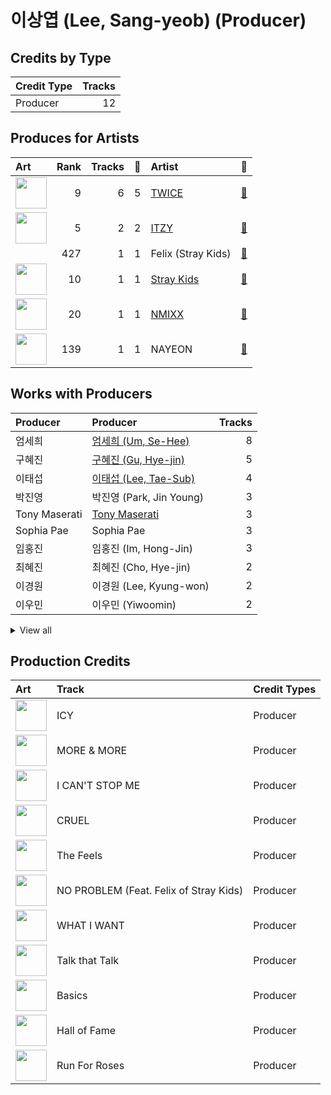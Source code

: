 # 이상엽 (Lee, Sang-yeob) (Producer)

## Credits by Type

| Credit Type | Tracks |
|:---|---:|
| Producer | 12 |

## Produces for Artists

| Art | Rank | Tracks | 💚 | Artist | 🔗 |
|:---|---:|---:|---:|:---|:---|
| <img src="https://i.scdn.co/image/ab6761610000e5eb0c6952f39ba680489149a54c" alt="" width="50" /> | 9 | 6 | 5 | [TWICE](../../artists/twice/overview.md) | [🔗](https://open.spotify.com/artist/7n2Ycct7Beij7Dj7meI4X0) |
| <img src="https://i.scdn.co/image/ab6761610000e5ebb0e2700dbc17b43328038f7a" alt="" width="50" /> | 5 | 2 | 2 | [ITZY](../../artists/itzy/overview.md) | [🔗](https://open.spotify.com/artist/2KC9Qb60EaY0kW4eH68vr3) |
| | 427 | 1 | 1 | Felix (Stray Kids) | [🔗](https://open.spotify.com/artist/40zyx4iztMjRbIIoI802r4) |
| <img src="https://i.scdn.co/image/ab6761610000e5eb75237a1ba0379041476012b3" alt="" width="50" /> | 10 | 1 | 1 | [Stray Kids](../../artists/stray_kids/overview.md) | [🔗](https://open.spotify.com/artist/2dIgFjalVxs4ThymZ67YCE) |
| <img src="https://i.scdn.co/image/ab6761610000e5eb2b9446440d296ce32189024e" alt="" width="50" /> | 20 | 1 | 1 | [NMIXX](../../artists/nmixx/overview.md) | [🔗](https://open.spotify.com/artist/28ot3wh4oNmoFOdVajibBl) |
| <img src="https://i.scdn.co/image/ab6761610000e5ebfbdd3f060e1cbe9e8eeaecac" alt="" width="50" /> | 139 | 1 | 1 | NAYEON | [🔗](https://open.spotify.com/artist/1VwDG9aBflQupaFNjUru9A) |

## Works with Producers

| Producer | Producer | Tracks |
|:---|:---|---:|
| 엄세희 | [엄세희 (Um, Se-Hee)](../엄세희_(um,_se-hee)/overview.md) | 8 |
| 구혜진 | [구혜진 (Gu, Hye-jin)](../구혜진_(gu,_hye-jin)/overview.md) | 5 |
| 이태섭 | [이태섭 (Lee, Tae-Sub)](../이태섭_(lee,_tae-sub)/overview.md) | 4 |
| 박진영 | 박진영 (Park, Jin Young) | 3 |
| Tony Maserati | [Tony Maserati](../tony_maserati/overview.md) | 3 |
| Sophia Pae | Sophia Pae | 3 |
| 임홍진 | 임홍진 (Im, Hong-Jin) | 3 |
| 최혜진 | 최혜진 (Cho, Hye-jin) | 2 |
| 이경원 | 이경원 (Lee, Kyung-won) | 2 |
| 이우민 | 이우민 (Yiwoomin) | 2 |


<details>
<summary>View all</summary>

| Producer | Producer | Tracks |
|:---|:---|---:|
| Hayden Chapman | Hayden Chapman | 2 |
| Greg Bonnick | Greg Bonnick | 2 |
| LDN Noise | [LDN Noise](../ldn_noise/overview.md) | 2 |
| Arschtritt Lindgren | [Arschtritt Lindgren](../arschtritt_lindgren/overview.md) | 1 |
| Daniel Mikael Caesar | Daniel Mikael Caesar | 1 |
| Boy Matthews | Boy Matthews | 1 |
| 김다현 | 김다현 (Kim, Da-hyun) | 1 |
| Sam Carter | Sam Carter | 1 |
| 정은경 | [정은경 (Jung, Eun-Kyung)](../정은경_(jung,_eun-kyung)/overview.md) | 1 |
| SELAH | SELAH | 1 |
| A. Wright | A. Wright | 1 |
| 베르사최 | 베르사최 (Versachoi) | 1 |
| Cameron Neilson | Cameron Neilson | 1 |
| Karin Wilhemina Eurenius | Karin Wilhemina Eurenius | 1 |
| 손채영 | 손채영 (Son, Chae-young) | 1 |
| Alma Goodman | Alma Goodman | 1 |
| Mich Hansen | Mich Hansen | 1 |
| Gingerbread | Gingerbread | 1 |
| Taet Chesterton | Taet Chesterton | 1 |
| 서은일 | 서은일 (Seo, Eun-il) | 1 |
| Frankie Day | Frankie Day | 1 |
| Cazzi Opeia | Cazzi Opeia | 1 |
| Cutfather | Cutfather | 1 |
| Kelsey Klingensmith | Kelsey Klingensmith | 1 |
| Brooke Tomlinson | Brooke Tomlinson | 1 |
| 김영현 | 김영현 (Kim, Young-hyun) | 1 |
| 강영현 | 강영현 (Kang, Young-hyun) | 1 |
| Ellen Berg Tollbom | Ellen Berg Tollbom | 1 |
| Justin Reinstein | Justin Reinstein | 1 |
| 방찬 | [방찬 (Bang Chan)](../방찬_(bang_chan)/overview.md) | 1 |
| John Hanes | [John Hanes](../john_hanes/overview.md) | 1 |
| Jeppe London Bilsby | Jeppe London Bilsby | 1 |
| 심은지 | [심은지 (Sim, Eunjee)](../심은지_(sim,_eunjee)/overview.md) | 1 |
| 김연서 | 김연서 (Kim, Yeon-seo) | 1 |
| Barry Cohen | Barry Cohen | 1 |
| Ayushy | Ayushy | 1 |
| Zara Larsson | Zara Larsson | 1 |
| Kriz | [Kriz](../kriz/overview.md) | 1 |
| 마치 | 마치 (MRCH) | 1 |
| Gray Trainer | Gray Trainer | 1 |
| BIBI | BIBI | 1 |
| MNEK | MNEK | 1 |
| 이스란 | 이스란 (Lee, Seran) | 1 |
| Justin Tranter | Justin Tranter | 1 |
| Anna Timgren | Anna Timgren | 1 |
| 창빈 | 창빈 (Changbin) | 1 |
| earattack | [earattack](../earattack/overview.md) | 1 |
| Ludwig Lindell | Ludwig Lindell | 1 |
| Julia Michaels | Julia Michaels | 1 |
| Shift K3Y | Shift K3Y | 1 |
| 초이 | 초이 (Choi) | 1 |
| Musikality | Musikality | 1 |
| Melanie Joy Fontana | Melanie Joy Fontana | 1 |
| danke | [danke](../danke/overview.md) | 1 |
| 신지영 | 신지영 (Shin, Ji-young) | 1 |
| Danny Shah | Danny Shah | 1 |
| 한 | [한 (Han)](../한_(han)/overview.md) | 1 |
| 윤원권 | 윤원권 (Yoon, Won-kwon) | 1 |
| PENOMECO | PENOMECO | 1 |
| Lauritz Emil Christiansen | Lauritz Emil Christiansen | 1 |
| Lauren Dyson | Lauren Dyson | 1 |
| Ashley Alisha | Ashley Alisha | 1 |
| 새봄 | 새봄 (Sae Bom) | 1 |
| 이해솔 | 이해솔 (Lee, Hae Sol) | 1 |
| 박은정 | 박은정 (박은정) | 1 |

</details>


## Production Credits

| Art | Track | Credit Types |
|:---|:---|:---|
| <img src="https://i.scdn.co/image/ab67616d0000b2731260c9a4d42b2615c9f67bb0" alt="" width="50" /> | ICY | Producer |
| <img src="https://i.scdn.co/image/ab67616d0000b27324869424ae632466b839a8a8" alt="" width="50" /> | MORE & MORE | Producer |
| <img src="https://i.scdn.co/image/ab67616d0000b2736570fd05bcff5edcb16e617d" alt="" width="50" /> | I CAN'T STOP ME | Producer |
| <img src="https://i.scdn.co/image/ab67616d0000b273d1961ecb307c9e05ec8f7e82" alt="" width="50" /> | CRUEL | Producer |
| <img src="https://i.scdn.co/image/ab67616d0000b273d1961ecb307c9e05ec8f7e82" alt="" width="50" /> | The Feels | Producer |
| <img src="https://i.scdn.co/image/ab67616d0000b2735fb4a9cfbeb3b7beb337ed02" alt="" width="50" /> | NO PROBLEM (Feat. Felix of Stray Kids) | Producer |
| <img src="https://i.scdn.co/image/ab67616d0000b273e61bca92e4a64e50ee44a009" alt="" width="50" /> | WHAT I WANT | Producer |
| <img src="https://i.scdn.co/image/ab67616d0000b273c3040848e6ef0e132c5c8340" alt="" width="50" /> | Talk that Talk | Producer |
| <img src="https://i.scdn.co/image/ab67616d0000b273c3040848e6ef0e132c5c8340" alt="" width="50" /> | Basics | Producer |
| <img src="https://i.scdn.co/image/ab67616d0000b273e27ba26bc14a563bf3d09882" alt="" width="50" /> | Hall of Fame | Producer |
| <img src="https://i.scdn.co/image/ab67616d0000b27381d97a31253b898bc4149195" alt="" width="50" /> | Run For Roses | Producer |